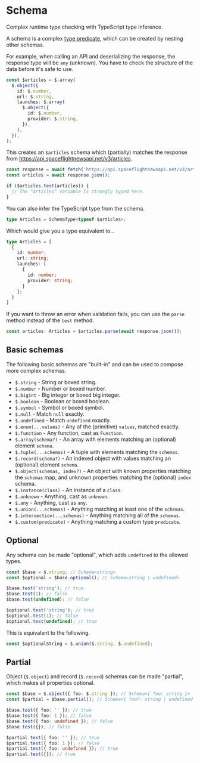 # Schema

Complex runtime type checking with TypeScript type inference.

A schema is a complex [type predicate](https://www.typescriptlang.org/docs/handbook/2/narrowing.html#using-type-predicates), which can be created by nesting other schemas.

For example, when calling an API and deserializing the response, the response type will be `any` (unknown). You have to check the structure of the data before it's safe to use.

```ts
const $articles = $.array(
  $.object({
    id: $.number,
    url: $.string,
    launches: $.array(
      $.object({
        id: $.number,
        provider: $.string,
      }),
    ),
  }),
);
```

This creates an `$articles` schema which (partially) matches the response from https://api.spaceflightnewsapi.net/v3/articles.

```ts
const response = await fetch('https://api.spaceflightnewsapi.net/v3/articles');
const articles = await response.json();

if ($articles.test(articles)) {
  // The "articles" variable is strongly typed here.
}
```

You can also infer the TypeScript type from the schema.

```ts
type Articles = SchemaType<typeof $articles>;
```

Which would give you a type equivalent to...

```ts
type Articles = [
  {
    id: number;
    url: string;
    launches: [
      {
        id: number;
        provider: string;
      }
    ];
  }
]
```

If you want to throw an error when validation fails, you can use the `parse` method instead of the `test` method.

```ts
const articles: Articles = $articles.parse(await response.json());
```

## Basic schemas

The following basic schemas are "built-in" and can be used to compose more complex schemas.

- `$.string` - String or boxed string.
- `$.number` - Number or boxed number.
- `$.bigint` - Big integer or boxed big integer.
- `$.boolean` - Boolean or boxed boolean.
- `$.symbol` - Symbol or boxed symbol.
- `$.null` - Match `null` exactly.
- `$.undefined` - Match `undefined` exactly.
- `$.enum(...values)` - Any of the (primitive) `values`, matched exactly.
- `$.function` - Any function, cast as `Function`.
- `$.array(schema?)` - An array with elements matching an (optional) element `schema`.
- `$.tuple(...schemas)` - A tuple with elements matching the `schemas`.
- `$.record(schema?)` - An indexed object with values matching an (optional) element `schema`.
- `$.object(schemas, index?)` - An object with known properties matching the `schemas` map, and unknown properties matching the (optional) `index` schema.
- `$.instance(class)` - An instance of a `class`.
- `$.unknown` - Anything, cast as `unknown`.
- `$.any` - Anything, cast as `any`.
- `$.union(...schemas)` - Anything matching at least one of the `schemas`.
- `$.intersection(...schemas)` - Anything matching all of the `schemas`.
- `$.custom(predicate)` - Anything matching a custom type `predicate`.

## Optional

Any schema can be made "optional", which adds `undefined` to the allowed types.

```ts
const $base = $.string; // Schema<string>
const $optional = $base.optional(); // Schema<string | undefined>

$base.test('string'); // true
$base.test(1); // false
$base.test(undefined); // false

$optional.test('string'); // true
$optional.test(1); // false
$optional.test(undefined); // true
```

This is equivalent to the following.

```ts
const $optionalString = $.union($.string, $.undefined);
```

## Partial

Object (`$.object`) and record (`$.record`) schemas can be made "partial", which makes all properties optional.

```ts
const $base = $.object({ foo: $.string }); // Schema<{ foo: string }>
const $partial = $base.partial(); // Schema<{ foo?: string | undefined }>

$base.test({ foo: '' }); // true
$base.test({ foo: 1 }); // false
$base.test({ foo: undefined }); // false
$base.test({}); // false

$partial.test({ foo: '' }); // true
$partial.test({ foo: 1 }); // false
$partial.test({ foo: undefined }); // true
$partial.test({}); // true
```